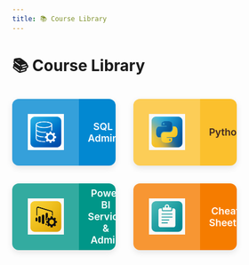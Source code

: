 ```yaml
---
title: 📚 Course Library
---
```


<style>
/* -----------------------------------------------------------------
   Base Styles & Best Practices
-------------------------------------------------------------------*/
*,
*::before,
*::after {
  box-sizing: border-box;
}

/* -----------------------------------------------------------------
   2x2 Responsive Grid Wrapper
-------------------------------------------------------------------*/
.grid.cards {
  display: grid;
  grid-template-columns: repeat(2, 1fr);
  gap: 2rem;
  max-width: 700px;
  margin: 2rem auto;
  padding: 0;
}

@media (max-width: 768px) {
  .grid.cards {
    grid-template-columns: 1fr;
    gap: 1.5rem;
    margin: 1.5rem 1rem;
  }
}

/* -----------------------------------------------------------------
   Card as horizontal split: icon | text
-------------------------------------------------------------------*/
.card-link {
  display: flex;
  height: 120px;
  border-radius: 12px;
  overflow: hidden;
  box-shadow: 0 4px 12px rgba(0,0,0,0.1);
  transition: transform .2s ease, box-shadow .2s ease;
  text-decoration: none;
  align-items: center;
}
.card-link:hover {
  transform: translateY(-6px);
  box-shadow: 0 8px 16px rgba(0,0,0,0.15);
}

.card-img {
  flex: 0 0 120px;
  display: flex;
  justify-content: center;
  align-items: center;
  background-color: rgba(255,255,255,0.2);
  height: 100%;
}
.card-img img {
  width: 65px;
  height: 65px;
  object-fit: contain;
}

.card-text {
  flex: 1;
  padding: 0 1rem;
  font-family: -apple-system, BlinkMacSystemFont, "Segoe UI", Roboto, Arial, sans-serif;
  font-weight: 600;
  font-size: 1.1rem;
  text-align: center;
}

/* -----------------------------------------------------------------
   Alternating Color Themes
-------------------------------------------------------------------*/
.card-blue   { background-color: #0288d1; color: #fff; }
.card-yellow { background-color: #fbc02d; color: #3E2723; }
.card-teal   { background-color: #009688; color: #fff; }
.card-orange { background-color: #f57c00; color: #fff; }
</style>

# 📚 Course Library

<div class="grid cards">

  <a href="/courses/sql-admin/sql-admin-overview/" class="card-link card-blue">
    <div class="card-img">
      <img src="/assets/logos/sql-admin.png" alt="SQL Admin Icon">
    </div>
    <div class="card-text">SQL Admin</div>
  </a>

  <a href="/courses/python/python-overview/" class="card-link card-yellow">
    <div class="card-img">
      <img src="/assets/logos/python.png" alt="Python Icon">
    </div>
    <div class="card-text">Python</div>
  </a>

  <a href="/courses/power-bi-service/powerbi-service-overview/" class="card-link card-teal">
    <div class="card-img">
      <img src="/assets/logos/powerbi.png" alt="Power BI Icon">
    </div>
    <div class="card-text">Power BI Service & Admin</div>
  </a>

  <a href="/cheat-sheets/cheatsheet-overview/" class="card-link card-orange">
    <div class="card-img">
      <img src="/assets/logos/cheatsheet.png" alt="Cheat Sheets Icon">
    </div>
    <div class="card-text">Cheat Sheets</div>
  </a>

</div>
